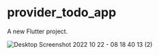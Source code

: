 # provider_todo_app

A new Flutter project.



![Desktop Screenshot 2022 10 22 - 08 18 40 13 (2)](https://user-images.githubusercontent.com/110339523/197347188-d5a52ec9-d5ed-4a35-9e98-c5733688771e.png)

